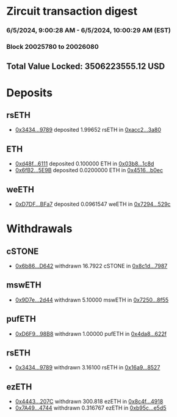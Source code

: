 # Zircuit transaction digest
### 6/5/2024, 9:00:28 AM - 6/5/2024, 10:00:29 AM (EST)
### Block 20025780 to 20026080

## Total Value Locked: 3506223555.12 USD

# Deposits
## rsETH
- [0x3434...9789](https://etherscan.io/address/0x34349c5569e7B846c3558961552D2202760A9789) deposited 1.99652 rsETH in [0xacc2...3a80](https://etherscan.io/tx/0x34349c5569e7B846c3558961552D2202760A9789)
## ETH
- [0xd48f...6111](https://etherscan.io/address/0xd48f4AFC03ba555E4C00E8af4BeF660b022D6111) deposited 0.100000 ETH in [0x03b8...1c8d](https://etherscan.io/tx/0xd48f4AFC03ba555E4C00E8af4BeF660b022D6111)
- [0x6fB2...5E9B](https://etherscan.io/address/0x6fB2cEF2039f36B1A1777f4E5274c06913a75E9B) deposited 0.0200000 ETH in [0x4516...b0ec](https://etherscan.io/tx/0x6fB2cEF2039f36B1A1777f4E5274c06913a75E9B)
## weETH
- [0xD7DF...BFa7](https://etherscan.io/address/0xD7DF7E085214743530afF339aFC420c7c720BFa7) deposited 0.0961547 weETH in [0x7294...529c](https://etherscan.io/tx/0xD7DF7E085214743530afF339aFC420c7c720BFa7)
# Withdrawals
## cSTONE
- [0x6b86...D642](https://etherscan.io/address/0x6b862Ad6EC5504d2183c3aC71372C7777213D642) withdrawn 16.7922 cSTONE in [0x8c1d...7987](https://etherscan.io/tx/0x6b862Ad6EC5504d2183c3aC71372C7777213D642)
## mswETH
- [0x9D7e...2d44](https://etherscan.io/address/0x9D7edC0fE8aC17ee9632175CeBae49A690e42d44) withdrawn 5.10000 mswETH in [0x7250...8f55](https://etherscan.io/tx/0x9D7edC0fE8aC17ee9632175CeBae49A690e42d44)
## pufETH
- [0xD6F9...98B8](https://etherscan.io/address/0xD6F9fc60b805eFc18878F64CB69bE959789298B8) withdrawn 1.00000 pufETH in [0x4da8...622f](https://etherscan.io/tx/0xD6F9fc60b805eFc18878F64CB69bE959789298B8)
## rsETH
- [0x3434...9789](https://etherscan.io/address/0x34349c5569e7B846c3558961552D2202760A9789) withdrawn 3.16100 rsETH in [0x16a9...8527](https://etherscan.io/tx/0x34349c5569e7B846c3558961552D2202760A9789)
## ezETH
- [0x4443...207C](https://etherscan.io/address/0x4443f4BAd92Fa04Ec3FA4A1934A9BED5B18B207C) withdrawn 300.818 ezETH in [0x8c4f...4918](https://etherscan.io/tx/0x4443f4BAd92Fa04Ec3FA4A1934A9BED5B18B207C)
- [0x7A49...4744](https://etherscan.io/address/0x7A493Be5c2ce014cD049Bf178a1ac0Db1B434744) withdrawn 0.316767 ezETH in [0xb95c...e5d5](https://etherscan.io/tx/0x7A493Be5c2ce014cD049Bf178a1ac0Db1B434744)
